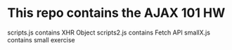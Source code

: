 # This repo contains the AJAX 101 HW

scripts.js contains XHR Object
scripts2.js contains Fetch API
smallX.js contains small exercise
